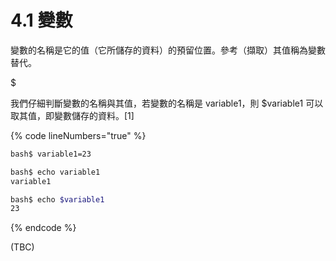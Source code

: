 # 4.1 變數

變數的名稱是它的值（它所儲存的資料）的預留位置。參考（擷取）其值稱為變數替代。

$

我們仔細判斷變數的名稱與其值，若變數的名稱是 variable1，則 $variable1 可以取其值，即變數儲存的資料。\[1]

{% code lineNumbers="true" %}
```bash
bash$ variable1=23

bash$ echo variable1
variable1

bash$ echo $variable1
23
```
{% endcode %}



(TBC)
